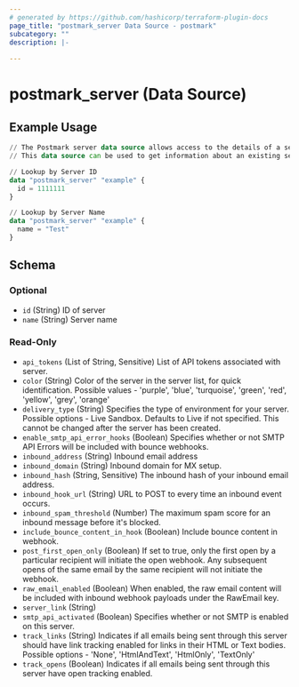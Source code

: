 ```yaml
---
# generated by https://github.com/hashicorp/terraform-plugin-docs
page_title: "postmark_server Data Source - postmark"
subcategory: ""
description: |-
  
---
```


# postmark_server (Data Source)



## Example Usage

```terraform
// The Postmark server data source allows access to the details of a server.
// This data source can be used to get information about an existing server in your Postmark account.

// Lookup by Server ID
data "postmark_server" "example" {
  id = 1111111
}

// Lookup by Server Name
data "postmark_server" "example" {
  name = "Test"
}
```

<!-- schema generated by tfplugindocs -->
## Schema

### Optional

- `id` (String) ID of server
- `name` (String) Server name

### Read-Only

- `api_tokens` (List of String, Sensitive) List of API tokens associated with server.
- `color` (String) Color of the server in the server list, for quick identification. Possible values - 'purple', 'blue', 'turquoise', 'green', 'red', 'yellow', 'grey', 'orange'
- `delivery_type` (String) Specifies the type of environment for your server. Possible options - Live Sandbox. Defaults to Live if not specified. This cannot be changed after the server has been created.
- `enable_smtp_api_error_hooks` (Boolean) Specifies whether or not SMTP API Errors will be included with bounce webhooks.
- `inbound_address` (String) Inbound email address
- `inbound_domain` (String) Inbound domain for MX setup.
- `inbound_hash` (String, Sensitive) The inbound hash of your inbound email address.
- `inbound_hook_url` (String) URL to POST to every time an inbound event occurs.
- `inbound_spam_threshold` (Number) The maximum spam score for an inbound message before it's blocked.
- `include_bounce_content_in_hook` (Boolean) Include bounce content in webhook.
- `post_first_open_only` (Boolean) If set to true, only the first open by a particular recipient will initiate the open webhook. Any subsequent opens of the same email by the same recipient will not initiate the webhook.
- `raw_email_enabled` (Boolean) When enabled, the raw email content will be included with inbound webhook payloads under the RawEmail key.
- `server_link` (String)
- `smtp_api_activated` (Boolean) Specifies whether or not SMTP is enabled on this server.
- `track_links` (String) Indicates if all emails being sent through this server should have link tracking enabled for links in their HTML or Text bodies. Possible options - 'None', 'HtmlAndText', 'HtmlOnly', 'TextOnly'
- `track_opens` (Boolean) Indicates if all emails being sent through this server have open tracking enabled.
